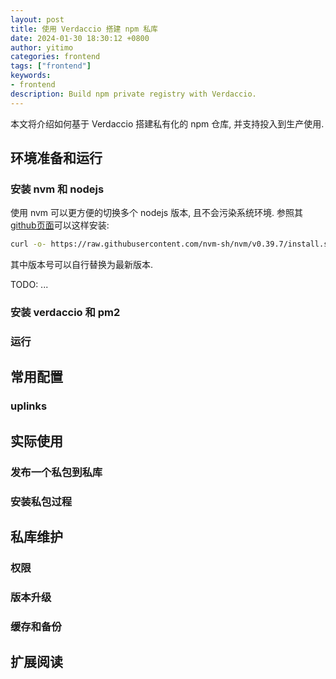 ```yaml
---
layout: post
title: 使用 Verdaccio 搭建 npm 私库
date: 2024-01-30 18:30:12 +0800
author: yitimo
categories: frontend
tags: ["frontend"]
keywords:
- frontend
description: Build npm private registry with Verdaccio.
---
```


本文将介绍如何基于 Verdaccio 搭建私有化的 npm 仓库, 并支持投入到生产使用.

## 环境准备和运行

### 安装 nvm 和 nodejs

使用 nvm 可以更方便的切换多个 nodejs 版本, 且不会污染系统环境. 参照其[github页面](https://github.com/nvm-sh/nvm?tab=readme-ov-file#installing-and-updating)可以这样安装:

``` sh
curl -o- https://raw.githubusercontent.com/nvm-sh/nvm/v0.39.7/install.sh | bash
```

其中版本号可以自行替换为最新版本.

TODO: ...

### 安装 verdaccio 和 pm2

### 运行

## 常用配置

### uplinks

## 实际使用

### 发布一个私包到私库

### 安装私包过程

## 私库维护

### 权限

### 版本升级

### 缓存和备份

## 扩展阅读

